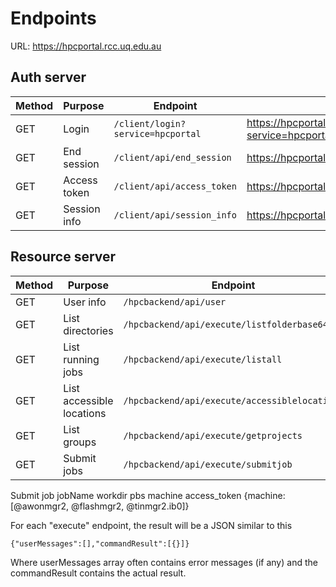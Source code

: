 
# Endpoints

URL: https://hpcportal.rcc.uq.edu.au

## Auth server
Method | Purpose | Endpoint | Link |
------ | ------- | -------- | ---- |
GET | Login |  ```/client/login?service=hpcportal``` | https://hpcportal.rcc.uq.edu.au/client/login?service=hpcportal
GET | End session | ```/client/api/end_session``` | https://hpcportal.rcc.uq.edu.au/client/api/end_session 
GET | Access token | ```/client/api/access_token``` | https://hpcportal.rcc.uq.edu.au/client/api/access_token
GET | Session info | ```/client/api/session_info``` | https://hpcportal.rcc.uq.edu.au/client/api/session_info

## Resource server
Method | Purpose | Endpoint | Query String | Link |
------ | ------- | -------- | ------------ | ---- |
GET | User info | ```/hpcbackend/api/user``` | ```?access_token=TOKEN``` | https://hpcportal.rcc.uq.edu.au/hpcbackend/api/user?access_token=TOKEN
GET | List directories | ```/hpcbackend/api/execute/listfolderbase64``` | ```?folderpath=FOLDERPATHBASE64&access_token=TOKEN``` | https://hpcportal.rcc.uq.edu.au/hpcbackend/api/execute/listfolderbase64?folderpath=FOLDERPATHBASE64&access_token=TOKEN
GET | List running jobs | ```/hpcbackend/api/execute/listall``` | ```?access_token=TOKEN``` | https://hpcportal.rcc.uq.edu.au/hpcbackend/api/execute/listall?access_token=TOKEN
GET | List accessible locations | ```/hpcbackend/api/execute/accessiblelocations``` | ```?access_token=TOKEN``` | https://hpcportal.rcc.uq.edu.au/hpcbackend/api/execute/accessiblelocations?access_token=TOKEN
GET | List groups | ```/hpcbackend/api/execute/getprojects``` | ```?access_token=TOKEN``` | https://hpcportal.rcc.uq.edu.au/hpcbackend/api/execute/getprojects?access_token=TOKEN
GET | Submit jobs | ```/hpcbackend/api/execute/submitjob``` | ```?jobName=JOBNAME&workdir=WORKDIRECTORY&pbs=PBSSCRIPTCONTENTS&machine=MACHINE&access_token=TOKEN``` | https://hpcportal.rcc.uq.edu.au/hpcbackend/api/execute/submitjob?jobName=JOBNAME&workdir=WORKDIRECTORY&pbs=PBSSCRIPTCONTENTS&machine=MACHINE&access_token=TOKEN



Submit job
jobName
workdir
pbs
machine
access_token
{machine: [@awonmgr2, @flashmgr2, @tinmgr2.ib0]}

For each "execute" endpoint, the result will be a JSON similar to this

```{"userMessages":[],"commandResult":[{}]}```

Where userMessages array often contains error messages (if any) and the commandResult contains the actual result.